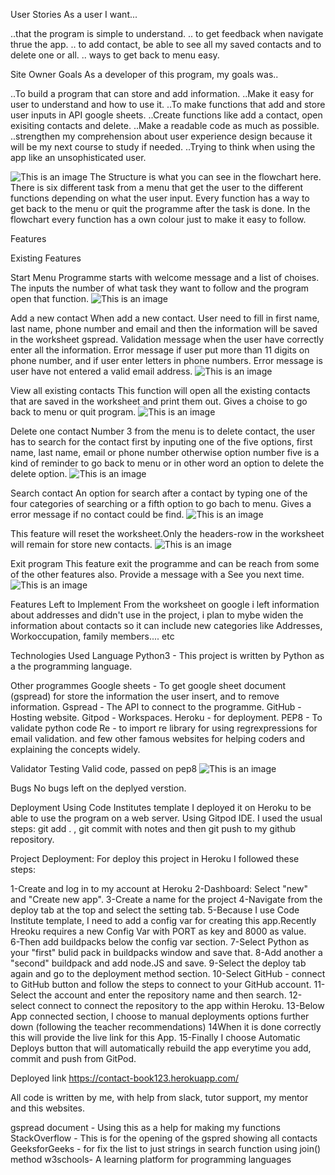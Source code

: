 User Stories
As a user I want...

..that the program is simple to understand.
.. to get feedback when navigate thrue the app.
.. to add contact, be able to see all my saved contacts and to delete one or all.
.. ways to get back to menu easy.

Site Owner Goals
As a developer of this program, my goals was..

..To build a program that can store and add information.
..Make it easy for user to understand and how to use it.
..To make functions that add and store user inputs in API google sheets.
..Create functions like add a contact, open exisiting contacts and delete.
..Make a readable code as much as possible. 
..strengthen my comprehension about user experience design because it will be my next course to study if needed.
..Trying to think when using the app like an unsophisticated user. 

![This is an image](assest/images/flowchart.jpg)
The Structure is what you can see in the flowchart here. There is six different task from a menu that get the user to the different functions depending on what the user input. Every function has a way to get back to the menu or quit the programme after the task is done. In the flowchart every function has a own colour just to make it easy to follow.

Features

Existing Features

Start Menu
Programme starts with welcome message and a list of choises. The inputs the number of what task they want to follow and the program open that function.
![This is an image](assest/images/start.png)

Add a new contact
When add a new contact. User need to fill in first name, last name, phone number and email and then the information will be saved in the worksheet gspread.
Validation message when the user have correctly enter all the information.
Error message if user put more than 11 digits on phone number, and if user enter letters in phone numbers.
Error message is user have not entered a valid email address.
![This is an image](assest/images/Addnewcontact.PNG)

View all existing contacts
This function will open all the existing contacts that are saved in the worksheet and print them out.
Gives a choise to go back to menu or quit program.
![This is an image](assest/images/viewallcontact.PNG)

Delete one contact
Number 3 from the menu is to delete contact, the user has to search for the contact first by inputing one of the five options, first name, last name, email or phone number otherwise option number five is a kind of reminder to go back to menu or in other word an option to delete the delete option. 
![This is an image](assest/images/deletecontact.PNG)

Search contact
An option for search after a contact by typing one of the four categories of searching or a fifth option to go bach to menu.
Gives a error message if no contact could be find.
![This is an image](assest/images/search.PNG)

This feature will reset the worksheet.Only the headers-row in the worksheet will remain for store new contacts.
![This is an image](assest/images/search.PNG)

Exit program
This feature exit the programme and can be reach from some of the other features also.
Provide a message with a See you next time.
![This is an image](assest/images/Exit.PNG)

Features Left to Implement
From the worksheet on google i left information about addresses and didn't use in the project, i plan to mybe widen the information about contacts so it can include new categories like Addresses, Workoccupation, family members.... etc

Technologies Used
Language
Python3 - This project is written by Python as a the programming language.

Other programmes
Google sheets - To get  google sheet document (gspread) for store the information the user insert, and to remove information.
Gspread - The API to connect  to the programme.
GitHub - Hosting website.
Gitpod -  Workspaces.
Heroku - for deployment.
PEP8 - To validate python code
Re - to import re library for using regrexpressions for email validation.
and few other  famous websites for helping coders and explaining the concepts widely. 

Validator Testing
Valid code, passed on pep8 
![This is an image](assest/images/Pep8.PNG)

Bugs
No bugs left on the deplyed verstion.

Deployment
Using Code Institutes template I deployed it on Heroku to be able to use the program on a web server. Using Gitpod IDE. I used the usual steps: git add . , git commit with notes and then git push to my github repository. 

Project Deployment:
For deploy this project in Heroku I followed these steps:

1-Create and log in to my account at Heroku
2-Dashboard: Select "new" and "Create new app".
3-Create a name for the project
4-Navigate from the deploy tab at the top and select the setting tab.
5-Because I use Code Institute template, I need to add a config var for creating this app.Recently Hreoku requires a new Config Var with  PORT as key  and 8000 as value.  
6-Then add buildpacks below the config var section.
7-Select Python as your "first" bulid pack in buildpacks window and save that.
8-Add another a "second" buildpack and add node.JS and save.
9-Select the deploy tab again and go to the deployment method section.
10-Select GitHub - connect to GitHub button and follow the steps to connect to your GitHub account.
11-Select the account and enter the  repository name and then search.
12-select connect to connect the repository to the app within Heroku.
13-Below App connected section, I choose to manual deployments options further down (following the teacher recommendations)
14When it is done correctly this will provide the live link for this App.
15-Finally I choose Automatic Deploys button that will automatically rebuild the app everytime you add, commit and push from GitPod.

Deployed link 
https://contact-book123.herokuapp.com/

All code is written by me, with help from slack, tutor support, my mentor and this websites.

gspread document - Using this as a help for making my functions
StackOverflow - This is for the opening of the gspred showing all contacts
GeeksforGeeks - for fix the list to just strings in search function using join() method
w3schools- A learning platform for programming languages 